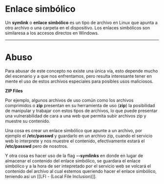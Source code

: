 # Enlace simbólico

Un **symlink** o **enlace simbólico** es un tipo de archivo en Linux que apunta a otro archivo o una carpeta en el dispositivo. Los enlaces simbólicos son similaresa a los accesos directos en Windows.

-----
# Abuso 

Para abusar de este concepto no existe una única vía, esto depende mucho del escenario y a que nos enfrentamos, pero resulta interesante tener en mente el uso de estos archivos especiales para posibles usos maliciosos. 

**ZIP Files**

Por ejemplo, algunos archivos de uso común como los archivos comprimidos o **zip** presentan en su herramienta de uso (**zip**) la posibilidad de manipular y trabajar con estos tipos de archivos, lo que puede presentar una vulnerabilidad de cara a una web que permita subir archivos zip y muestre su contenido. 

Una cosa es crear un enlace simbólico que apunte a un archivo, por ejemplo el **/etc/passwd** y guardarlo en un archivo zip, cuando el servicio web lo interprete y nos muestre el contenido, efectivamente estará el **/etc/passwd** pero de nosotros.

Y otra cosa es hacer uso de la flag **--symlinks** en donde en lugar de almacenar el contenido del enlace simbólico, se guardara el enlace simbólico y a la hora de ser intepretado por el servicio web se volcará el contenido del archivo al cual estemos queriendo hacer el enlace simbólico, teniendo así un [[LFI - (Local File Inclusion)]].
